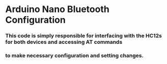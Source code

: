 # Arduino Nano Bluetooth Configuration
### This code is simply responsible for interfacing with the HC12s for both devices and accessing AT commands
### to make necessary configuration and setting changes.
